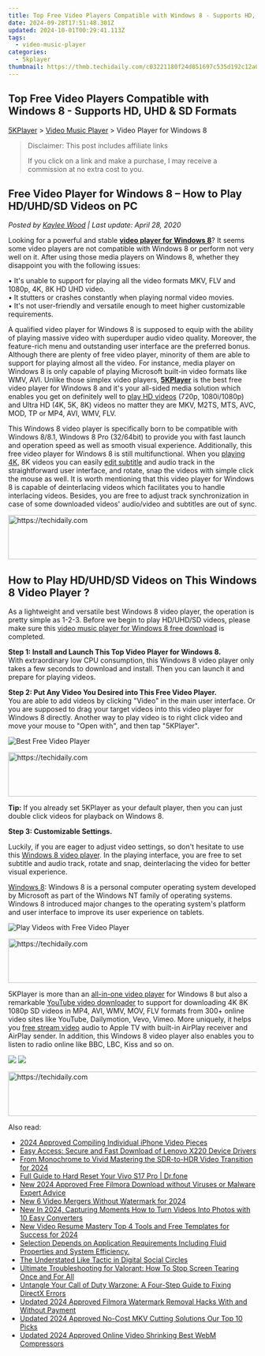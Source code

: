```yaml
---
title: Top Free Video Players Compatible with Windows 8 - Supports HD, UHD & SD Formats
date: 2024-09-28T17:51:48.301Z
updated: 2024-10-01T00:29:41.113Z
tags:
  - video-music-player
categories:
  - 5kplayer
thumbnail: https://thmb.techidaily.com/c03221180f24d051697c535d192c12a06104e76b7456b6ffbc01667561900748.png
---
```


## Top Free Video Players Compatible with Windows 8 - Supports HD, UHD & SD Formats

[5KPlayer](https://tools.techidaily.com/5kplayer/products/) \> [Video Music Player](https://tools.techidaily.com/5kplayer/video-music-player/) \> Video Player for Windows 8

>  Disclaimer: This post includes affiliate links
>
>  If you click on a link and make a purchase, I may receive a commission at no extra cost to you.
>

## Free Video Player for Windows 8 – How to Play HD/UHD/SD Videos on PC

 _Posted by [Kaylee Wood](https://www.quora.com/profile/Amanda-Hu-21) | Last update: April 28, 2020_

Looking for a powerful and stable **[video player for Windows 8](https://tools.techidaily.com/5kplayer/products/)**? It seems some video players are not compatible with Windows 8 or perform not very well on it. After using those media players on Windows 8, whether they disappoint you with the following issues:

  
• It's unable to support for playing all the video formats MKV, FLV and 1080p, 4K, 8K HD UHD video.  
 • It stutters or crashes constantly when playing normal video movies.   
 • It's not user-friendly and versatile enough to meet higher customizable requirements. 

A qualified video player for Windows 8 is supposed to equip with the ability of playing massive video with superduper audio video quality. Moreover, the feature-rich menu and outstanding user interface are the preferred bonus. Although there are plenty of free video player, minority of them are able to support for playing almost all the video. For instance, media player on Windows 8 is only capable of playing Microsoft built-in video formats like WMV, AVI. Unlike those simplex video players, [**5KPlayer**](https://tools.techidaily.com/5kplayer/products/) is the best free video player for Windows 8 and it's your all-sided media solution which enables you get on definitely well to [play HD videos](https://tools.techidaily.com/5kplayer/video-music-player/) (720p, 1080i/1080p) and Ultra HD (4K, 5K, 8K) videos no matter they are MKV, M2TS, MTS, AVC, MOD, TP or MP4, AVI, WMV, FLV.

This Windows 8 video player is specifically born to be compatible with Windows 8/8.1, Windows 8 Pro (32/64bit) to provide you with fast launch and operation speed as well as smooth visual experience. Additionally, this free video player for Windows 8 is still multifunctional. When you [playing 4K](https://tools.techidaily.com/5kplayer/video-music-player/), 8K videos you can easily [edit subtitle](https://tools.techidaily.com/5kplayer/video-music-player/) and audio track in the straightforward user interface, and rotate, snap the videos with simple click the mouse as well. It is worth mentioning that this video player for Windows 8 is capable of deinterlacing videos which facilitates you to handle interlacing videos. Besides, you are free to adjust track synchronization in case of some downloaded videos' audio/video and subtitles are out of sync.

<!-- affiliate ads begin -->
<a href="https://appsumo.8odi.net/c/5597632/2100526/7443" target="_top" id="2100526">
  <img src="//a.impactradius-go.com/display-ad/7443-2100526" border="0" alt="https://techidaily.com" width="728" height="90"/>
</a>
<img height="0" width="0" src="https://appsumo.8odi.net/i/5597632/2100526/7443" style="position:absolute;visibility:hidden;" border="0" />
<!-- affiliate ads end -->

## How to Play HD/UHD/SD Videos on This Windows 8 Video Player ?

As a lightweight and versatile best Windows 8 video player, the operation is pretty simple as 1-2-3\. Before we begin to play HD/UHD/SD videos, please make sure this [video music player for Windows 8 free download](https://tools.techidaily.com/5kplayer/video-music-player/) is completed.

**Step 1: Install and Launch This Top Video Player for Windows 8.**  
 With extraordinary low CPU consumption, this Windows 8 video player only takes a few seconds to download and install. Then you can launch it and prepare for playing videos.

**Step 2: Put Any Video You Desired into This Free Video Player.**  
 You are able to add videos by clicking "Video" in the main user interface. Or you are supposed to drag your target videos into this video player for Windows 8 directly. Another way to play video is to right click video and move your mouse to "Open with", and then tap "5KPlayer".

![Best Free Video Player](https://www.5kplayer.com/video-music-player/img/video-player-for-windows-8.jpg) 

<!-- affiliate ads begin -->
<a href="https://appsumo.8odi.net/c/5597632/2043618/7443" target="_top" id="2043618">
  <img src="//a.impactradius-go.com/display-ad/7443-2043618" border="0" alt="https://techidaily.com" width="728" height="90"/>
</a>
<img height="0" width="0" src="https://appsumo.8odi.net/i/5597632/2043618/7443" style="position:absolute;visibility:hidden;" border="0" />
<!-- affiliate ads end -->

**Tip:** If you already set 5KPlayer as your default player, then you can just double click videos for playback on Windows 8.

**Step 3: Customizable Settings.**

Luckily, if you are eager to adjust video settings, so don't hesitate to use this [Windows 8 video player](https://tools.techidaily.com/5kplayer/products/). In the playing interface, you are free to set subtitle and audio track, rotate and snap, deinterlacing the video for better visual experience. 

[Windows 8](https://en.wikipedia.org/wiki/Windows%5F8): Windows 8 is a personal computer operating system developed by Microsoft as part of the Windows NT family of operating systems. Windows 8 introduced major changes to the operating system's platform and user interface to improve its user experience on tablets.

![Play Videos with Free Video Player](https://www.5kplayer.com/video-music-player/img/free-video-player.png) 

<!-- affiliate ads begin -->
<a href="https://appsumo.8odi.net/c/5597632/2100541/7443" target="_top" id="2100541">
  <img src="//a.impactradius-go.com/display-ad/7443-2100541" border="0" alt="https://techidaily.com" width="728" height="90"/>
</a>
<img height="0" width="0" src="https://appsumo.8odi.net/i/5597632/2100541/7443" style="position:absolute;visibility:hidden;" border="0" />
<!-- affiliate ads end -->

5KPlayer is more than an [all-in-one video player](https://tools.techidaily.com/5kplayer/video-music-player/) for Windows 8 but also a remarkable [YouTube video downloader](https://tools.techidaily.com/5kplayer/youtube-download/) to support for downloading 4K 8K 1080p SD videos in MP4, AVI, WMV, MOV, FLV formats from 300+ online video sites like YouTube, Dailymotion, Vevo, Vimeo. More uniquely, it helps you [free stream video](https://tools.techidaily.com/5kplayer/airplay/) audio to Apple TV with built-in AirPlay receiver and AirPlay sender. In addition, this Windows 8 video player also enables you to listen to radio online like BBC, LBC, Kiss and so on.

[![](https://www.5kplayer.com/video-music-player/../button/freedownbackwin.png)](https://tools.techidaily.com/5kplayer/products/) [![](https://www.5kplayer.com/video-music-player/../button/freedownbackmac.png)](https://tools.techidaily.com/5kplayer/products/)

<!-- affiliate ads begin -->
<a href="https://appsumo.8odi.net/c/5597632/2151888/7443" target="_top" id="2151888">
  <img src="//a.impactradius-go.com/display-ad/7443-2151888" border="0" alt="https://techidaily.com" width="600" height="90"/>
</a>
<img height="0" width="0" src="https://appsumo.8odi.net/i/5597632/2151888/7443" style="position:absolute;visibility:hidden;" border="0" />
<!-- affiliate ads end -->

<ins class="adsbygoogle"
     style="display:block"
     data-ad-format="autorelaxed"
     data-ad-client="ca-pub-7571918770474297"
     data-ad-slot="1223367746"></ins>

<ins class="adsbygoogle"
     style="display:block"
     data-ad-client="ca-pub-7571918770474297"
     data-ad-slot="8358498916"
     data-ad-format="auto"
     data-full-width-responsive="true"></ins>

<span class="atpl-alsoreadstyle">Also read:</span>
<div><ul>
<li><a href="https://extra-tips.techidaily.com/2024-approved-compiling-individual-iphone-video-pieces/"><u>2024 Approved Compiling Individual iPhone Video Pieces</u></a></li>
<li><a href="https://win-dash.techidaily.com/easy-access-secure-and-fast-download-of-lenovo-x220-device-drivers/"><u>Easy Access: Secure and Fast Download of Lenovo X220 Device Drivers</u></a></li>
<li><a href="https://some-knowledge.techidaily.com/from-monochrome-to-vivid-mastering-the-sdr-to-hdr-video-transition-for-2024/"><u>From Monochrome to Vivid Mastering the SDR-to-HDR Video Transition for 2024</u></a></li>
<li><a href="https://techidaily.com/full-guide-to-hard-reset-your-vivo-s17-pro-drfone-by-drfone-reset-android-reset-android/"><u>Full Guide to Hard Reset Your Vivo S17 Pro | Dr.fone</u></a></li>
<li><a href="https://video-ai-editor.techidaily.com/new-2024-approved-free-filmora-download-without-viruses-or-malware-expert-advice/"><u>New 2024 Approved Free Filmora Download without Viruses or Malware Expert Advice</u></a></li>
<li><a href="https://video-ai-editor.techidaily.com/new-6-video-mergers-without-watermark-for-2024/"><u>New 6 Video Mergers Without Watermark for 2024</u></a></li>
<li><a href="https://video-ai-editor.techidaily.com/new-in-2024-capturing-moments-how-to-turn-videos-into-photos-with-10-easy-converters/"><u>New In 2024, Capturing Moments How to Turn Videos Into Photos with 10 Easy Converters</u></a></li>
<li><a href="https://video-ai-editor.techidaily.com/new-video-resume-mastery-top-4-tools-and-free-templates-for-success-for-2024/"><u>New Video Resume Mastery Top 4 Tools and Free Templates for Success for 2024</u></a></li>
<li><a href="https://driver-download.techidaily.com/1722978621818-selection-depends-on-application-requirements-including-fluid-properties-and-system-efficiency/"><u>Selection Depends on Application Requirements Including Fluid Properties and System Efficiency.</u></a></li>
<li><a href="https://facebook.techidaily.com/the-understated-like-tactic-in-digital-social-circles/"><u>The Understated Like Tactic in Digital Social Circles</u></a></li>
<li><a href="https://common-error.techidaily.com/ultimate-troubleshooting-for-valorant-how-to-stop-screen-tearing-once-and-for-all/"><u>Ultimate Troubleshooting for Valorant: How To Stop Screen Tearing Once and For All</u></a></li>
<li><a href="https://win-able.techidaily.com/untangle-your-call-of-duty-warzone-a-four-step-guide-to-fixing-directx-errors/"><u>Untangle Your Call of Duty Warzone: A Four-Step Guide to Fixing DirectX Errors</u></a></li>
<li><a href="https://video-ai-editor.techidaily.com/updated-2024-approved-filmora-watermark-removal-hacks-with-and-without-payment/"><u>Updated 2024 Approved Filmora Watermark Removal Hacks With and Without Payment</u></a></li>
<li><a href="https://video-ai-editor.techidaily.com/updated-2024-approved-no-cost-mkv-cutting-solutions-our-top-10-picks/"><u>Updated 2024 Approved No-Cost MKV Cutting Solutions Our Top 10 Picks</u></a></li>
<li><a href="https://video-ai-editor.techidaily.com/updated-2024-approved-online-video-shrinking-best-webm-compressors/"><u>Updated 2024 Approved Online Video Shrinking Best WebM Compressors</u></a></li>
</ul></div>

